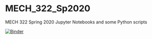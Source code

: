 # MECH_322_Sp2020
MECH 322 Spring 2020 Jupyter Notebooks and some Python scripts

[![Binder](https://mybinder.org/badge_logo.svg)](https://mybinder.org/v2/gh/profbrady/MECH_322_Sp2020/release1)
